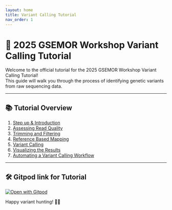 ```yaml
---
layout: home
title: Variant Calling Tutorial
nav_order: 1
---
```


# 🧬 2025 GSEMOR Workshop Variant Calling Tutorial

Welcome to the official tutorial for the 2025 GSEMOR Workshop Variant Calling Tutorial!  
This guide will walk you through the process of identifying genetic variants from raw sequencing data.

---

## 📚 Tutorial Overview

1. [Step up & Introduction](./_pages/step1.md)
2. [Assessing Read Quality](./_pages/step2.md)
3. [Trimming and Filtering](./_pages/step3.md)
4. [Reference Based Mapping](./_pages/step4.md)
5. [Variant Calling](./_pages/step5.md)
6. [Visualizing the Results](./_pages/step6.md)
7. [Automating a Variant Calling Workflow](./_pages/step7.md)


---

## 🛠 Gitpod link for Tutorial

[![Open with Gitpod](https://img.shields.io/badge/Open%20with-Gitpod-908a85?logo=gitpod)](https://gitpod.io/#https://github.com/taylorpaisie/2025_GSEMOR_Variant_Calling)

Happy variant hunting! 🧬✨

